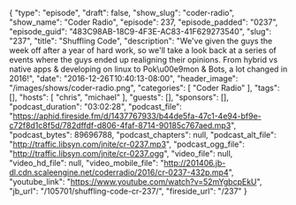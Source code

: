 {
  "type": "episode",
  "draft": false,
  "show_slug": "coder-radio",
  "show_name": "Coder Radio",
  "episode": 237,
  "episode_padded": "0237",
  "episode_guid": "483C98AB-18C9-4F3E-AC83-41F629273540",
  "slug": "237",
  "title": "Shuffling Code",
  "description": "We've given the guys the week off after a year of hard work, so we'll take a look back at a series of events where the guys ended up realigning their opinions. From hybrid vs native apps & developing on linux to Pok\u00e9mon & Bots, a lot changed in 2016!",
  "date": "2016-12-26T10:40:13-08:00",
  "header_image": "/images/shows/coder-radio.png",
  "categories": [
    "Coder Radio"
  ],
  "tags": [],
  "hosts": [
    "chris",
    "michael"
  ],
  "guests": [],
  "sponsors": [],
  "podcast_duration": "03:02:28",
  "podcast_file": "https://aphid.fireside.fm/d/1437767933/b44de5fa-47c1-4e94-bf9e-c72f8d1c8f5d/782dffdf-d806-4faf-8714-90185c767aed.mp3",
  "podcast_bytes": 89696788,
  "podcast_chapters": null,
  "podcast_alt_file": "http://traffic.libsyn.com/jnite/cr-0237.mp3",
  "podcast_ogg_file": "http://traffic.libsyn.com/jnite/cr-0237.ogg",
  "video_file": null,
  "video_hd_file": null,
  "video_mobile_file": "http://201406.jb-dl.cdn.scaleengine.net/coderradio/2016/cr-0237-432p.mp4",
  "youtube_link": "https://www.youtube.com/watch?v=52mYgbcpEkU",
  "jb_url": "/105701/shuffling-code-cr-237/",
  "fireside_url": "/237"
}

